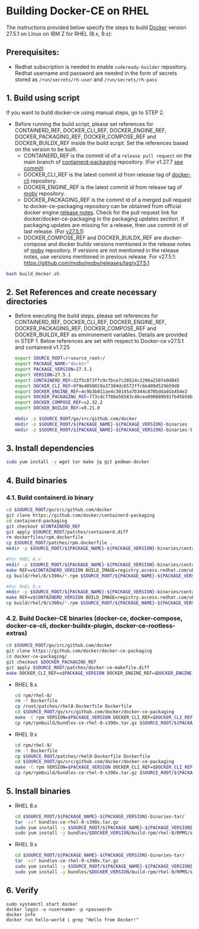 # Building Docker-CE on RHEL

The instructions provided below specify the steps to build [Docker](https://www.docker.com/) version 27.5.1 on Linux on IBM Z for RHEL (8.x, 9.x):

## Prerequisites:

* Redhat subscription is needed to enable `codeready-builder` repository. Redhat username and password are needed in the form of secrets stored as `/run/secrets/rh-user` and `/run/secrets/rh-pass`

## 1. Build using script

If you want to build docker-ce using manual steps, go to STEP 2.

* Before running the build script, please set references for CONTAINERD_REF, DOCKER_CLI_REF, DOCKER_ENGINE_REF, DOCKER_PACKAGING_REF, DOCKER_COMPOSE_REF and DOCKER_BUILDX_REF inside the build script. Set the references based on the version to be built. 
  * CONTAINERD_REF is the commit id of a `release pull request` on the main branch of [containerd-packaging](https://github.com/docker/containerd-packaging/commits/main/) repository. (For v1.27.7 [see commit](https://github.com/docker/containerd-packaging/commit/2d17c55a6af6c3e48e0fdf19e7239f65ceb61d69))
  * DOCKER_CLI_REF is the latest commit id from release tag of [docker-cli](https://github.com/docker/cli) repository.
  * DOCKER_ENGINE_REF is the latest commit id from release tag of [moby](https://github.com/moby/moby) repository. 
  * DOCKER_PACKAGING_REF is the commit id of a merged pull request to docker-ce-packaging repository can be obtained from official docker engine [release notes](https://docs.docker.com/engine/release-notes/28/). Check for the pull request link for docker/docker-ce-packaging in the packaging updates section. If packaging updates are missing for a release, then use commit id of last release. (For [v27.5.1](https://docs.docker.com/engine/release-notes/27/#2751))
  * DOCKER_COMPOSE_REF and DOCKER_BUILDX_REF are docker-compose and docker buildx versions mentioned in the release notes of [moby](https://github.com/moby/moby) repository. If versions are not mentioned in the release notes, use versions mentioned in previous release. For v27.5.1: https://github.com/moby/moby/releases/tag/v27.5.1

```bash
bash build_docker.sh 
```
## 2. Set References and create necessary directories 

* Before executing the build steps, please set references for CONTAINERD_REF, DOCKER_CLI_REF, DOCKER_ENGINE_REF, DOCKER_PACKAGING_REF, DOCKER_COMPOSE_REF and DOCKER_BUILDX_REF as environement variables. Details are provided in STEP 1. Below references are set with respect to Docker-ce v27.5.1 and containerd v1.7.25
 
  ```bash
  export SOURCE_ROOT=/<source_root>/
  export PACKAGE_NAME="docker"
  export PACKAGE_VERSION=27.5.1
  export VERSION=27.5.1
  export CONTAINERD_REF=32f5c873ffc9cfbce7c20524c2296a2507e0d045
  export DOCKER_CLI_REF=9f9e4058019a37304dc6572ffcbb409d529b59d8
  export DOCKER_ENGINE_REF=4c9b3b011ae4c30145a7b344c870bdda01b454e2
  export DOCKER_PACKAGING_REF=773cdc7708a56583c46cea090889b91fb45b56b2
  export DOCKER_COMPOSE_REF=v2.32.2
  export DOCKER_BUILDX_REF=v0.21.0

  mkdir -p $SOURCE_ROOT/go/src/github.com/docker
  mkdir -p $SOURCE_ROOT/${PACKAGE_NAME}-${PACKAGE_VERSION}-binaries
  mkdir -p $SOURCE_ROOT/${PACKAGE_NAME}-${PACKAGE_VERSION}-binaries-tar/
  
  ```

## 3. Install dependencies

  ```bash
sudo yum install -y wget tar make jq git podman-docker
```

## 4. Build binaries
### 4.1. Build containerd.io binary

```bash
cd $SOURCE_ROOT/go/src/github.com/docker
git clone https://github.com/docker/containerd-packaging
cd containerd-packaging
git checkout $CONTAINERD_REF
git apply $SOURCE_ROOT/patches/containerd.diff
rm dockerfiles/rpm.dockerfile
cp $SOURCE_ROOT/patches/rpm.dockerfile .
mkdir -p $SOURCE_ROOT/${PACKAGE_NAME}-${PACKAGE_VERSION}-binaries/containerd/

#For RHEL 8.x
mkdir -p $SOURCE_ROOT/${PACKAGE_NAME}-${PACKAGE_VERSION}-binaries/containerd/rhel-8
make REF=v$CONTAINERD_VERSION BUILD_IMAGE=registry.access.redhat.com/ubi8/ubi
cp build/rhel/8/s390x/*.rpm $SOURCE_ROOT/${PACKAGE_NAME}-${PACKAGE_VERSION}-binaries/containerd/rhel-8/

#For RHEL 9.x
mkdir -p $SOURCE_ROOT/${PACKAGE_NAME}-${PACKAGE_VERSION}-binaries/containerd/rhel-9
make REF=v$CONTAINERD_VERSION BUILD_IMAGE=registry.access.redhat.com/ubi9/ubi
cp build/rhel/9/s390x/*.rpm $SOURCE_ROOT/${PACKAGE_NAME}-${PACKAGE_VERSION}-binaries/containerd/rhel-9/
```
### 4.2. Build Docker-CE binaries (docker-ce, docker-compose, docker-ce-cli, docker-buildx-plugin, docker-ce-rootless-extras)

```bash
cd $SOURCE_ROOT/go/src/github.com/docker
git clone https://github.com/docker/docker-ce-packaging
cd docker-ce-packaging/
git checkout $DOCKER_PACKAGING_REF
git apply $SOURCE_ROOT/patches/docker-ce-makefile.diff
make DOCKER_CLI_REF=v$PACKAGE_VERSION DOCKER_ENGINE_REF=$DOCKER_ENGINE_REF DOCKER_PACKAGING_REF=$DOCKER_PACKAGING_REF DOCKER_COMPOSE_REF=$DOCKER_COMPOSE_REF DOCKER_BUILDX_REF=$DOCKER_BUILDX_REF checkout
```

* RHEL 8.x

  ```bash
  cd rpm/rhel-8/
  rm -f Dockerfile
  cp /root/patches/rhel8-Dockerfile Dockerfile
  cd $SOURCE_ROOT/go/src/github.com/docker/docker-ce-packaging
  make -C rpm VERSION=$PACKAGE_VERSION DOCKER_CLI_REF=$DOCKER_CLI_REF DOCKER_ENGINE_REF=$DOCKER_ENGINE_REF DOCKER_PACKAGING_REF=$DOCKER_PACKAGING_REF DOCKER_COMPOSE_REF=$DOCKER_COMPOSE_REF DOCKER_BUILDX_REF=$DOCKER_BUILDX_REF rpmbuild/bundles-ce-rhel-8-s390x.tar.gz
  cp rpm/rpmbuild/bundles-ce-rhel-8-s390x.tar.gz $SOURCE_ROOT/${PACKAGE_NAME}-${PACKAGE_VERSION}-binaries-tar/
  ```

* RHEL 9.x

  ```bash
  cd rpm/rhel-9/
  rm -f Dockerfile
  cp $SOURCE_ROOT/patches/rhel9-Dockerfile Dockerfile
  cd $SOURCE_ROOT/go/src/github.com/docker/docker-ce-packaging
  make -C rpm VERSION=$PACKAGE_VERSION DOCKER_CLI_REF=$DOCKER_CLI_REF DOCKER_ENGINE_REF=$DOCKER_ENGINE_REF DOCKER_PACKAGING_REF=$DOCKER_PACKAGING_REF DOCKER_COMPOSE_REF=$DOCKER_COMPOSE_REF DOCKER_BUILDX_REF=$DOCKER_BUILDX_REF rpmbuild/bundles-ce-rhel-9-s390x.tar.gz 
  cp rpm/rpmbuild/bundles-ce-rhel-9-s390x.tar.gz $SOURCE_ROOT/${PACKAGE_NAME}-${PACKAGE_VERSION}-binaries-tar/
  ```

## 5. Install binaries

* RHEL 8.x
  ```bash
  cd $SOURCE_ROOT/${PACKAGE_NAME}-${PACKAGE_VERSION}-binaries-tar/
  tar -xzf bundles-ce-rhel-8-s390x.tar.gz
  sudo yum install -y $SOURCE_ROOT/${PACKAGE_NAME}-${PACKAGE_VERSION}-binaries/containerd/rhel/8/s390x/containerd.io-${CONTAINERD_VERSION}-3.1.el8.s390x.rpm
  sudo yum install -y bundles/$DOCKER_VERSION/build-rpm/rhel-8/RPMS/s390x/*.rpm
  ```
  
* RHEL 9.x
  ```bash
  cd $SOURCE_ROOT/${PACKAGE_NAME}-${PACKAGE_VERSION}-binaries-tar/
  tar -xzf bundles-ce-rhel-9-s390x.tar.gz
  sudo yum install -y $SOURCE_ROOT/${PACKAGE_NAME}-${PACKAGE_VERSION}-binaries/containerd/rhel/9/s390x/containerd.io-${CONTAINERD_VERSION}-3.1.el9.s390x.rpm
  sudo yum install -y bundles/$DOCKER_VERSION/build-rpm/rhel-9/RPMS/s390x/*.rpm
  ```

## 6. Verify
```
sudo systemctl start docker
docker login -u <username> -p <password>
docker info
docker run hello-world | grep "Hello from Docker!"
```
